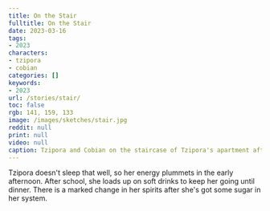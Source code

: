 ```yaml
---
title: On the Stair
fulltitle: On the Stair
date: 2023-03-16
tags:
- 2023
characters:
- tzipora
- cobian
categories: []
keywords:
- 2023
url: /stories/stair/
toc: false
rgb: 141, 159, 133
image: /images/sketches/stair.jpg
reddit: null
print: null
video: null
caption: Tzipora and Cobian on the staircase of Tzipora's apartment after school.
---
```

Tzipora doesn't sleep that well, so her energy plummets in the early afternoon. After school, she loads up on soft drinks to keep her going until dinner. There is a marked change in her spirits after she's got some sugar in her system.